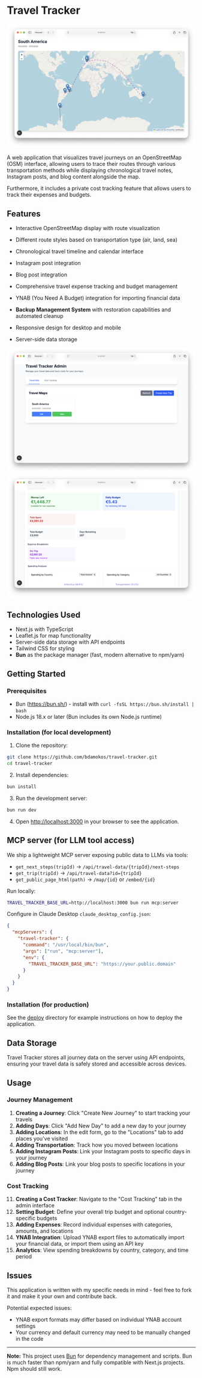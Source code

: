 # Travel Tracker

![Travel Tracker](./public/screenshots/embeddable_map.png)

A web application that visualizes travel journeys on an OpenStreetMap (OSM) interface, allowing users to trace their routes through various transportation methods while displaying chronological travel notes, Instagram posts, and blog content alongside the map.

Furthermore, it includes a private cost tracking feature that allows users to track their expenses and budgets.

## Features

- Interactive OpenStreetMap display with route visualization
- Different route styles based on transportation type (air, land, sea)
- Chronological travel timeline and calendar interface

- Instagram post integration
- Blog post integration
- Comprehensive travel expense tracking and budget management
- YNAB (You Need A Budget) integration for importing financial data
- **Backup Management System** with restoration capabilities and automated cleanup
- Responsive design for desktop and mobile
- Server-side data storage

![Travel Tracker Screenshot](./public/screenshots/admin_overview.png)
![Travel Tracker Screenshot](./public/screenshots/cost_tracker.png)

## Technologies Used

- Next.js with TypeScript
- Leaflet.js for map functionality
- Server-side data storage with API endpoints
- Tailwind CSS for styling
- **Bun** as the package manager (fast, modern alternative to npm/yarn)

## Getting Started

### Prerequisites

- Bun (https://bun.sh/) - install with `curl -fsSL https://bun.sh/install | bash`
- Node.js 18.x or later (Bun includes its own Node.js runtime)

### Installation (for local development)

1. Clone the repository:
```bash
git clone https://github.com/bdamokos/travel-tracker.git
cd travel-tracker
```

2. Install dependencies:
```bash
bun install
```

3. Run the development server:
```bash
bun run dev
```

4. Open [http://localhost:3000](http://localhost:3000) in your browser to see the application.

## MCP server (for LLM tool access)

We ship a lightweight MCP server exposing public data to LLMs via tools:

- `get_next_steps(tripId)` → `/api/travel-data/{tripId}/next-steps`
- `get_trip(tripId)` → `/api/travel-data?id={tripId}`
- `get_public_page_html(path)` → `/map/{id}` or `/embed/{id}`

Run locally:

```bash
TRAVEL_TRACKER_BASE_URL=http://localhost:3000 bun run mcp:server
```

Configure in Claude Desktop `claude_desktop_config.json`:

```json
{
  "mcpServers": {
    "travel-tracker": {
      "command": "/usr/local/bin/bun",
      "args": ["run", "mcp:server"],
      "env": {
        "TRAVEL_TRACKER_BASE_URL": "https://your.public.domain"
      }
    }
  }
}
```

### Installation (for production)

See the [deploy](./deploy) directory for example instructions on how to deploy the application.

## Data Storage

Travel Tracker stores all journey data on the server using API endpoints, ensuring your travel data is safely stored and accessible across devices.

## Usage

### Journey Management
1. **Creating a Journey**: Click "Create New Journey" to start tracking your travels
2. **Adding Days**: Click "Add New Day" to add a new day to your journey
3. **Adding Locations**: In the edit form, go to the "Locations" tab to add places you've visited
4. **Adding Transportation**: Track how you moved between locations
5. **Adding Instagram Posts**: Link your Instagram posts to specific days in your journey
6. **Adding Blog Posts**: Link your blog posts to specific locations in your journey


### Cost Tracking
11. **Creating a Cost Tracker**: Navigate to the "Cost Tracking" tab in the admin interface
12. **Setting Budget**: Define your overall trip budget and optional country-specific budgets
13. **Adding Expenses**: Record individual expenses with categories, amounts, and locations
14. **YNAB Integration**: Upload YNAB export files to automatically import your financial data, or import them using an API key
15. **Analytics**: View spending breakdowns by country, category, and time period

## Issues
This application is written with my specific needs in mind - feel free to fork it and make it your own and contribute back.

Potential expected issues:
- YNAB export formats may differ based on individual YNAB account settings
- Your currency and default currency may need to be manually changed in the code

---

**Note:** This project uses [Bun](https://bun.sh/) for dependency management and scripts. Bun is much faster than npm/yarn and fully compatible with Next.js projects. Npm should still work.





